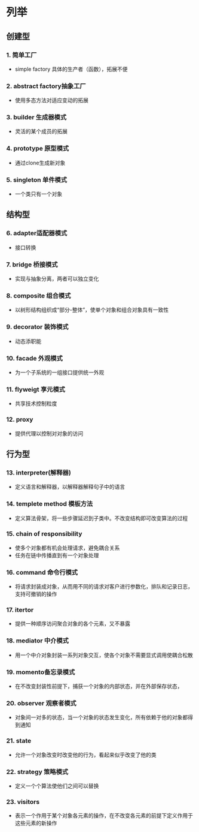 # 列举

## 创建型

### 1. 简单工厂

- simple factory 具体的生产者（函数），拓展不便

  

### 2. abstract factory抽象工厂

- 使用多态方法对适应变动的拓展

### 3. builder 生成器模式

- 灵活的某个成员的拓展

### 4. prototype 原型模式

- 通过clone生成新对象

### 5. singleton 单件模式

- 一个类只有一个对象

## 结构型
### 6. adapter适配器模式
- 接口转换

### 7. bridge 桥接模式
- 实现与抽象分离，两者可以独立变化

### 8. composite 组合模式
- 以树形结构组织成“部分-整体”，使单个对象和组合对象具有一致性

### 9. decorator 装饰模式
- 动态添职能

### 10. facade 外观模式
- 为一个子系统的一组接口提供统一外观

### 11. flyweigt 享元模式
- 共享技术控制粒度

### 12. proxy
- 提供代理以控制对对象的访问

## 行为型

### 13. interpreter(解释器)
- 定义语言和解释器，以解释器解释句子中的语言

### 14. templete method 模板方法
- 定义算法骨架，将一些步骤延迟到子类中。不改变结构即可改变算法的过程

### 15. chain of responsibility
- 使多个对象都有机会处理请求，避免耦合关系
- 任务在链中传播直到有一个对象处理

### 16. command 命令行模式
- 将请求封装成对象，从而用不同的请求对客户进行参数化，排队和记录日志，支持可撤销的操作

### 17. itertor
- 提供一种顺序访问聚合对象的各个元素，又不暴露

### 18. mediator 中介模式
- 用一个中介对象封装一系列对象交互，使各个对象不需要显式调用使耦合松散

### 19. momento备忘录模式
- 在不改变封装性前提下，捕获一个对象的内部状态，并在外部保存状态，
### 20. observer 观察者模式
- 对象间一对多的状态，当一个对象的状态发生变化，所有依赖于他的对象都得到通知

### 21. state
- 允许一个对象改变时改变他的行为，看起来似乎改变了他的类

### 22. strategy 策略模式
- 定义一个个算法使他们之间可以替换

### 23. visitors
- 表示一个作用于某个对象各元素的操作，在不改变各元素的前提下定义作用于这些元素的新操作